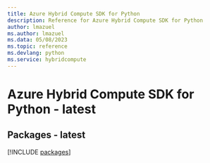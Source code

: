 ```yaml
---
title: Azure Hybrid Compute SDK for Python
description: Reference for Azure Hybrid Compute SDK for Python
author: lmazuel
ms.author: lmazuel
ms.data: 05/08/2023
ms.topic: reference
ms.devlang: python
ms.service: hybridcompute
---
```

# Azure Hybrid Compute SDK for Python - latest
## Packages - latest
[!INCLUDE [packages](hybrid-compute-index.md)]